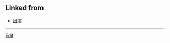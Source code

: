 ## Linked from

* [出演](出演.md)


----
[Edit](https://github.com/vitroid/vitroid.github.io/blob/master/MD/2019-7-3.md)
